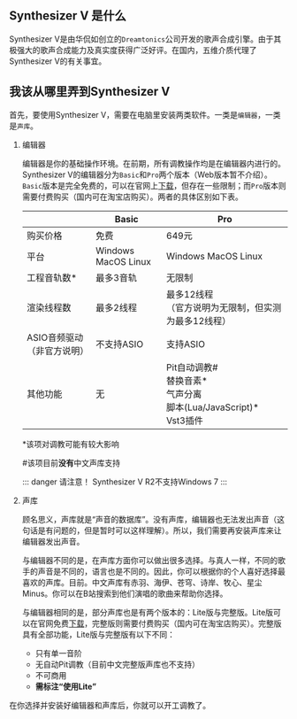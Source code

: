 
## Synthesizer V 是什么

Synthesizer V是由华侃如创立的`Dreamtonics`公司开发的歌声合成引擎。由于其极强大的歌声合成能力及真实度获得广泛好评。在国内，五维介质代理了Synthesizer V的有关事宜。

## 我该从哪里弄到Synthesizer V

首先，要使用Synthesizer V，需要在电脑里安装两类软件。一类是`编辑器`，一类是`声库`。

1. 编辑器
   
   编辑器是你的基础操作环境。在前期，所有调教操作均是在编辑器内进行的。Synthesizer V的编辑器分为`Basic`和`Pro`两个版本（Web版本暂不介绍）。`Basic`版本是完全免费的，可以在官网上[下载](https://synthesizerv.com)，但存在一些限制；而`Pro`版本则需要付费购买（国内可在淘宝店购买）。两者的具体区别如下表。

   |  | Basic | Pro |
   | ---- | ---- | ---- |
   | 购买价格 | 免费 | 649元 |
   | 平台 | Windows MacOS Linux | Windows MacOS Linux |
   | 工程音轨数* | 最多3音轨 | 无限制 |
   | 渲染线程数 | 最多2线程 | 最多12线程<br/>（官方说明为无限制，但实测为最多12线程） |
   | ASIO音频驱动（非官方说明） | 不支持ASIO | 支持ASIO |
   | 其他功能 | 无 | Pit自动调教#<br/>替换音素*<br/>气声分离<br/>脚本(Lua/JavaScript)*<br/>Vst3插件|

   *该项对调教可能有较大影响
   
   #该项目前**没有**中文声库支持

   ::: danger 请注意！
   Synthesizer V R2不支持Windows 7
   :::

2. 声库

   顾名思义，声库就是“声音的数据库”。没有声库，编辑器也无法发出声音（这句话是有问题的，但是暂时可以这样理解）。所以，我们需要再安装声库来让编辑器发出声音。
   
   与编辑器不同的是，在声库方面你可以做出很多选择。与真人一样，不同的歌手的声音是不同的，语言也是不同的。因此，你可以根据你的个人喜好选择最喜欢的声库。目前。中文声库有赤羽、海伊、苍穹、诗岸、牧心、星尘Minus。你可以在B站搜索到他们演唱的歌曲来帮助你选择。

   与编辑器相同的是，部分声库也是有两个版本的：Lite版与完整版。Lite版可以在官网免费[下载](https://synthesizerv.com)，完整版则需要付费购买（国内可在淘宝店购买）。完整版具有全部功能，Lite版与完整版有以下不同：
   * 只有单一音阶
   * 无自动Pit调教（目前中文完整版声库也不支持）
   * 不可商用
   * **需标注“使用Lite”**

在你选择并安装好编辑器和声库后，你就可以开工调教了。

<Vssue :title="$title" />